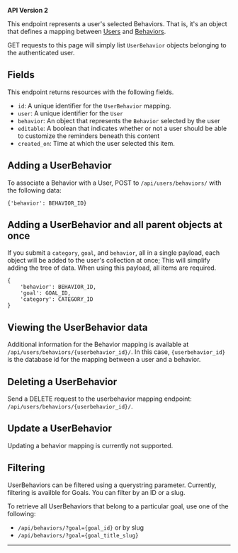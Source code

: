 
**API Version 2**

This endpoint represents a user's selected Behaviors. That is, it's an object
that defines a mapping between [Users](/api/users/) and
[Behaviors](/api/behaviors/).

GET requests to this page will simply list `UserBehavior` objects belonging to
the authenticated user.

## Fields

This endpoint returns resources with the following fields.

* `id`: A unique identifier for the `UserBehavior` mapping.
* `user`: A unique identifier for the `User`
* `behavior`: An object that represents the `Behavior` selected by the user
* `editable`: A boolean that indicates whether or not a user
  should be able to customize the reminders beneath this content
* `created_on`: Time at which the user selected this item.

## Adding a UserBehavior

To associate a Behavior with a User, POST to `/api/users/behaviors/` with the
following data:

    {'behavior': BEHAVIOR_ID}

## Adding a UserBehavior and all parent objects at once

If you submit a `category`, `goal`, and `behavior`, all in a single payload,
each object will be added to the user's collection at once; This will simplify
adding the tree of data. When using this payload, all items are required.

    {
        'behavior': BEHAVIOR_ID,
        'goal': GOAL_ID,
        'category': CATEGORY_ID
    }

## Viewing the UserBehavior data

Additional information for the Behavior mapping is available at
`/api/users/behaviors/{userbehavior_id}/`. In this case, `{userbehavior_id}`
is the database id for the mapping between a user and a behavior.

## Deleting a UserBehavior

Send a DELETE request to the userbehavior mapping endpoint:
`/api/users/behaviors/{userbehavior_id}/`.

## Update a UserBehavior

Updating a behavior mapping is currently not supported.

## Filtering

UserBehaviors can be filtered using a querystring parameter. Currently,
filtering is availble for Goals. You can filter by an ID or a slug.

To retrieve all UserBehaviors that belong to a particular goal, use
one of the following:

* `/api/behaviors/?goal={goal_id}` or by slug
* `/api/behaviors/?goal={goal_title_slug}`

----
